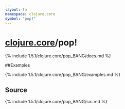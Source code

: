 ```yaml
---
layout: fn
namespace: clojure.core
symbol: "pop!"
---
```


# [clojure.core](../)/pop!

{% include 1.5.1/clojure.core/pop_BANG/docs.md %}

##Examples

{% include 1.5.1/clojure.core/pop_BANG/examples.md %}
## Source
{% include 1.5.1/clojure.core/pop_BANG/src.md %}

